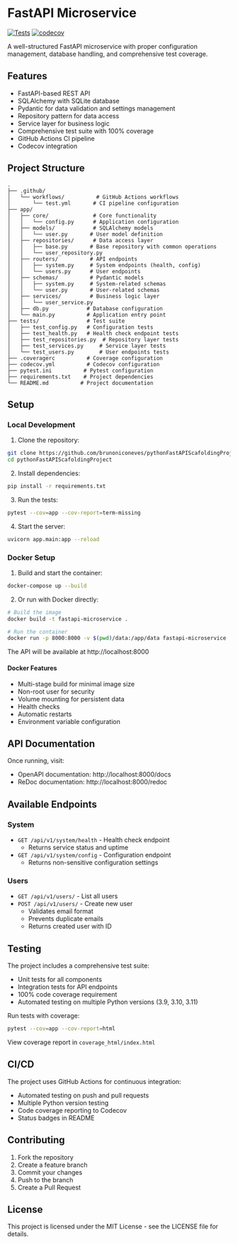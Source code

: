 # FastAPI Microservice

[![Tests](https://github.com/brunoniconeves/pythonFastAPIScafoldingProject/actions/workflows/test.yml/badge.svg)](https://github.com/brunoniconeves/pythonFastAPIScafoldingProject/actions/workflows/test.yml)
[![codecov](https://codecov.io/gh/brunoniconeves/pythonFastAPIScafoldingProject/branch/main/graph/badge.svg)](https://codecov.io/gh/brunoniconeves/pythonFastAPIScafoldingProject)

A well-structured FastAPI microservice with proper configuration management, database handling, and comprehensive test coverage.

## Features

- FastAPI-based REST API
- SQLAlchemy with SQLite database
- Pydantic for data validation and settings management
- Repository pattern for data access
- Service layer for business logic
- Comprehensive test suite with 100% coverage
- GitHub Actions CI pipeline
- Codecov integration

## Project Structure

```
.
├── .github/
│   └── workflows/          # GitHub Actions workflows
│       └── test.yml       # CI pipeline configuration
├── app/
│   ├── core/              # Core functionality
│   │   └── config.py      # Application configuration
│   ├── models/            # SQLAlchemy models
│   │   └── user.py       # User model definition
│   ├── repositories/      # Data access layer
│   │   ├── base.py       # Base repository with common operations
│   │   └── user_repository.py
│   ├── routers/          # API endpoints
│   │   ├── system.py     # System endpoints (health, config)
│   │   └── users.py      # User endpoints
│   ├── schemas/          # Pydantic models
│   │   ├── system.py     # System-related schemas
│   │   └── user.py       # User-related schemas
│   ├── services/         # Business logic layer
│   │   └── user_service.py
│   ├── db.py            # Database configuration
│   └── main.py          # Application entry point
├── tests/               # Test suite
│   ├── test_config.py   # Configuration tests
│   ├── test_health.py   # Health check endpoint tests
│   ├── test_repositories.py  # Repository layer tests
│   ├── test_services.py     # Service layer tests
│   └── test_users.py        # User endpoints tests
├── .coveragerc          # Coverage configuration
├── codecov.yml          # Codecov configuration
├── pytest.ini          # Pytest configuration
├── requirements.txt    # Project dependencies
└── README.md          # Project documentation
```

## Setup

### Local Development

1. Clone the repository:
```bash
git clone https://github.com/brunoniconeves/pythonFastAPIScafoldingProject.git
cd pythonFastAPIScafoldingProject
```

2. Install dependencies:
```bash
pip install -r requirements.txt
```

3. Run the tests:
```bash
pytest --cov=app --cov-report=term-missing
```

4. Start the server:
```bash
uvicorn app.main:app --reload
```

### Docker Setup

1. Build and start the container:
```bash
docker-compose up --build
```

2. Or run with Docker directly:
```bash
# Build the image
docker build -t fastapi-microservice .

# Run the container
docker run -p 8000:8000 -v $(pwd)/data:/app/data fastapi-microservice
```

The API will be available at http://localhost:8000

#### Docker Features
- Multi-stage build for minimal image size
- Non-root user for security
- Volume mounting for persistent data
- Health checks
- Automatic restarts
- Environment variable configuration

## API Documentation

Once running, visit:
- OpenAPI documentation: http://localhost:8000/docs
- ReDoc documentation: http://localhost:8000/redoc

## Available Endpoints

### System
- `GET /api/v1/system/health` - Health check endpoint
  - Returns service status and uptime
- `GET /api/v1/system/config` - Configuration endpoint
  - Returns non-sensitive configuration settings

### Users
- `GET /api/v1/users/` - List all users
- `POST /api/v1/users/` - Create new user
  - Validates email format
  - Prevents duplicate emails
  - Returns created user with ID

## Testing

The project includes a comprehensive test suite:

- Unit tests for all components
- Integration tests for API endpoints
- 100% code coverage requirement
- Automated testing on multiple Python versions (3.9, 3.10, 3.11)

Run tests with coverage:
```bash
pytest --cov=app --cov-report=html
```

View coverage report in `coverage_html/index.html`

## CI/CD

The project uses GitHub Actions for continuous integration:

- Automated testing on push and pull requests
- Multiple Python version testing
- Code coverage reporting to Codecov
- Status badges in README

## Contributing

1. Fork the repository
2. Create a feature branch
3. Commit your changes
4. Push to the branch
5. Create a Pull Request

## License

This project is licensed under the MIT License - see the LICENSE file for details. 